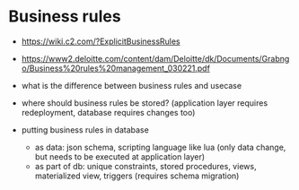 # Business rules

- https://wiki.c2.com/?ExplicitBusinessRules
- https://www2.deloitte.com/content/dam/Deloitte/dk/Documents/Grabngo/Business%20rules%20management_030221.pdf

- what is the difference between business rules and usecase
- where should business rules be stored? (application layer requires redeployment, database requires changes too)
- putting business rules in database
  - as data: json schema, scripting language like lua (only data change, but needs to be executed at application layer)
  - as part of db: unique constraints, stored procedures, views, materialized view, triggers (requires schema migration)


